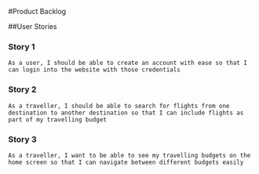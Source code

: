 #Product Backlog

##User Stories

### Story 1

```
As a user, I should be able to create an account with ease so that I can login into the website with those credentials
```

### Story 2

```
As a traveller, I should be able to search for flights from one destination to another destination so that I can include flights as part of my travelling budget
```

### Story 3

```
As a traveller, I want to be able to see my travelling budgets on the home screen so that I can navigate between different budgets easily
```
